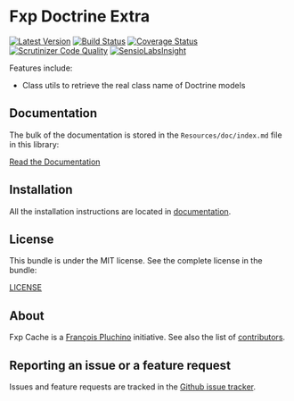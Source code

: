 Fxp Doctrine Extra
==================

[![Latest Version](https://img.shields.io/packagist/v/fxp/doctrine-extra.svg)](https://packagist.org/packages/fxp/doctrine-extra)
[![Build Status](https://img.shields.io/travis/fxpio/fxp-doctrine-extra/master.svg)](https://travis-ci.org/fxpio/fxp-doctrine-extra)
[![Coverage Status](https://img.shields.io/coveralls/fxpio/fxp-doctrine-extra/master.svg)](https://coveralls.io/r/fxpio/fxp-doctrine-extra?branch=master)
[![Scrutinizer Code Quality](https://img.shields.io/scrutinizer/g/fxpio/fxp-doctrine-extra.svg)](https://scrutinizer-ci.com/g/fxpio/fxp-doctrine-extra?branch=master)
[![SensioLabsInsight](https://img.shields.io/sensiolabs/i/596cffff-898c-467c-9b3b-9e446bbaff0f.svg)](https://insight.sensiolabs.com/projects/596cffff-898c-467c-9b3b-9e446bbaff0f)

Features include:

- Class utils to retrieve the real class name of Doctrine models

Documentation
-------------

The bulk of the documentation is stored in the `Resources/doc/index.md`
file in this library:

[Read the Documentation](Resources/doc/index.md)

Installation
------------

All the installation instructions are located in [documentation](Resources/doc/index.md).

License
-------

This bundle is under the MIT license. See the complete license in the bundle:

[LICENSE](LICENSE)

About
-----

Fxp Cache is a [François Pluchino](https://github.com/francoispluchino) initiative.
See also the list of [contributors](https://github.com/fxpio/fxp-doctrine-extra/contributors).

Reporting an issue or a feature request
---------------------------------------

Issues and feature requests are tracked in the [Github issue tracker](https://github.com/fxpio/fxp-doctrine-extra/issues).
